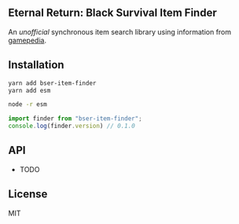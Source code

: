 Eternal Return: Black Survival Item Finder
---
An *unofficial* synchronous item search library using information from [gamepedia](https://eternalreturn.gamepedia.com/).

Installation
---

```bash
yarn add bser-item-finder
yarn add esm

node -r esm
```

```js
import finder from "bser-item-finder";
console.log(finder.version) // 0.1.0
```

API
---
- TODO

License
---
MIT